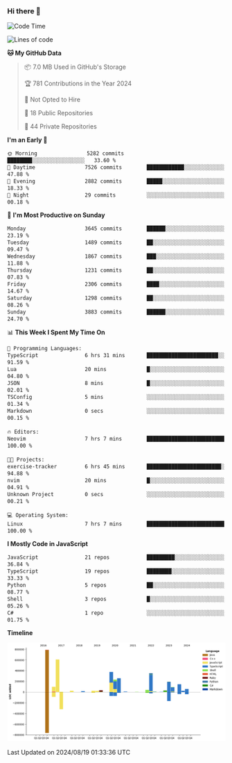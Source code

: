 ### Hi there 👋

<!--
**Clumsy-Coder/Clumsy-Coder** is a ✨ _special_ ✨ repository because its `README.md` (this file) appears on your GitHub profile.

Here are some ideas to get you started:

- 🔭 I’m currently working on ...
- 🌱 I’m currently learning ...
- 👯 I’m looking to collaborate on ...
- 🤔 I’m looking for help with ...
- 💬 Ask me about ...
- 📫 How to reach me: ...
- 😄 Pronouns: ...
- ⚡ Fun fact: ...
-->

<!-- anmol098/waka-readme-stats -->
<!--START_SECTION:waka-->
![Code Time](http://img.shields.io/badge/Code%20Time-861%20hrs%201%20min-blue)

![Lines of code](https://img.shields.io/badge/From%20Hello%20World%20I%27ve%20Written-3.4%20million%20lines%20of%20code-blue)

**🐱 My GitHub Data** 

> 📦 7.0 MB Used in GitHub's Storage 
 > 
> 🏆 781 Contributions in the Year 2024
 > 
> 🚫 Not Opted to Hire
 > 
> 📜 18 Public Repositories 
 > 
> 🔑 44 Private Repositories 
 > 
**I'm an Early 🐤** 

```text
🌞 Morning                5282 commits        ████████░░░░░░░░░░░░░░░░░   33.60 % 
🌆 Daytime                7526 commits        ████████████░░░░░░░░░░░░░   47.88 % 
🌃 Evening                2882 commits        █████░░░░░░░░░░░░░░░░░░░░   18.33 % 
🌙 Night                  29 commits          ░░░░░░░░░░░░░░░░░░░░░░░░░   00.18 % 
```
📅 **I'm Most Productive on Sunday** 

```text
Monday                   3645 commits        ██████░░░░░░░░░░░░░░░░░░░   23.19 % 
Tuesday                  1489 commits        ██░░░░░░░░░░░░░░░░░░░░░░░   09.47 % 
Wednesday                1867 commits        ███░░░░░░░░░░░░░░░░░░░░░░   11.88 % 
Thursday                 1231 commits        ██░░░░░░░░░░░░░░░░░░░░░░░   07.83 % 
Friday                   2306 commits        ████░░░░░░░░░░░░░░░░░░░░░   14.67 % 
Saturday                 1298 commits        ██░░░░░░░░░░░░░░░░░░░░░░░   08.26 % 
Sunday                   3883 commits        ██████░░░░░░░░░░░░░░░░░░░   24.70 % 
```


📊 **This Week I Spent My Time On** 

```text
💬 Programming Languages: 
TypeScript               6 hrs 31 mins       ███████████████████████░░   91.59 % 
Lua                      20 mins             █░░░░░░░░░░░░░░░░░░░░░░░░   04.80 % 
JSON                     8 mins              █░░░░░░░░░░░░░░░░░░░░░░░░   02.01 % 
TSConfig                 5 mins              ░░░░░░░░░░░░░░░░░░░░░░░░░   01.34 % 
Markdown                 0 secs              ░░░░░░░░░░░░░░░░░░░░░░░░░   00.15 % 

🔥 Editors: 
Neovim                   7 hrs 7 mins        █████████████████████████   100.00 % 

🐱‍💻 Projects: 
exercise-tracker         6 hrs 45 mins       ████████████████████████░   94.88 % 
nvim                     20 mins             █░░░░░░░░░░░░░░░░░░░░░░░░   04.91 % 
Unknown Project          0 secs              ░░░░░░░░░░░░░░░░░░░░░░░░░   00.21 % 

💻 Operating System: 
Linux                    7 hrs 7 mins        █████████████████████████   100.00 % 
```

**I Mostly Code in JavaScript** 

```text
JavaScript               21 repos            █████████░░░░░░░░░░░░░░░░   36.84 % 
TypeScript               19 repos            ████████░░░░░░░░░░░░░░░░░   33.33 % 
Python                   5 repos             ██░░░░░░░░░░░░░░░░░░░░░░░   08.77 % 
Shell                    3 repos             █░░░░░░░░░░░░░░░░░░░░░░░░   05.26 % 
C#                       1 repo              ░░░░░░░░░░░░░░░░░░░░░░░░░   01.75 % 
```



**Timeline**

![Lines of Code chart](https://raw.githubusercontent.com/Clumsy-Coder/Clumsy-Coder/main/assets/bar_graph.png)


 Last Updated on 2024/08/19 01:33:36 UTC
<!--END_SECTION:waka-->
